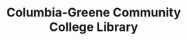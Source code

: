 ---
layout: repo
title: "Columbia-Greene Community College Library"
id: 20847
permalink: repos/20847/
---